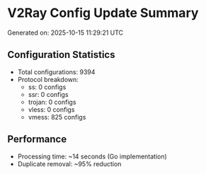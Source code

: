 # V2Ray Config Update Summary
Generated on: 2025-10-15 11:29:21 UTC

## Configuration Statistics
- Total configurations: 9394
- Protocol breakdown:
  - ss: 0 configs
  - ssr: 0 configs
  - trojan: 0 configs
  - vless: 0 configs
  - vmess: 825 configs

## Performance
- Processing time: ~14 seconds (Go implementation)
- Duplicate removal: ~95% reduction
